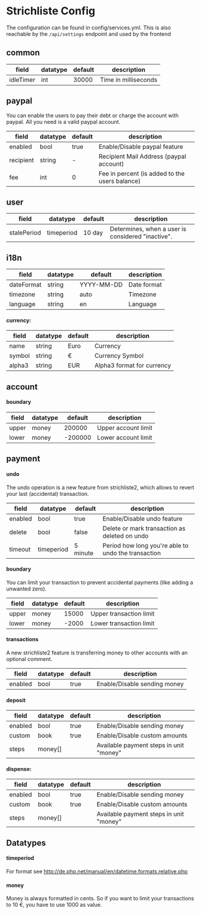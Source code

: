 # Strichliste Config

The configuration can be found in config/services.yml. This is also reachable by the `/api/settings` endpoint and used by the frontend
 
## common

| field      | datatype | default    | description          |
|------------|----------|------------|----------------------|
| idleTimer  | int      | 30000      | Time in milliseconds |
 
## paypal

You can enable the users to pay their debt or charge the account with paypal. All you need
is a valid paypal account. 

| field      | datatype | default  | description                                    |
|------------|----------|----------|------------------------------------------------|
| enabled    | bool     | true     | Enable/Disable paypal feature                  |
| recipient  | string   | -        | Recipient Mail Address (paypal account)        |
| fee        | int      | 0        | Fee in percent (is added to the users balance) |


## user

| field       | datatype   | default | description                                       |
|-------------|------------|---------|---------------------------------------------------|
| stalePeriod | timeperiod | 10 day  | Determines, when a user is considered "inactive". |

## i18n

| field      | datatype | default    | description |
|------------|----------|------------|-------------|
| dateFormat | string   | YYYY-MM-DD | Date format |
| timezone   | string   | auto       | Timezone    |
| language   | string   | en         | Language    |

####  currency:

| field  | datatype | default | description                |
|--------|----------|---------|----------------------------|
| name   | string   | Euro    | Currency                   |
| symbol | string   | €       | Currency Symbol            |
| alpha3 | string   | EUR     | Alpha3 format for currency |

## account

#### boundary

| field | datatype | default | description         |
|-------|----------|---------|---------------------|
| upper | money    | 200000  | Upper account limit |
| lower | money    | -200000 | Lower account limit |

## payment

#### undo

The undo operation is a new feature from strichliste2, which allows to revert your last (accidental) transaction.

| field   | datatype   | default  | description                                         |
|---------|------------|----------|-----------------------------------------------------|
| enabled | bool       | true     | Enable/Disable undo feature                         |
| delete  | bool       | false    | Delete or mark transaction as deleted on undo       |
| timeout | timeperiod | 5 minute | Period how long you're able to undo the transaction |

####  boundary

You can limit your transaction to prevent accidental payments (like adding a unwanted zero). 

| field | datatype | default | description             |
|-------|----------|---------|-------------------------|
| upper | money    | 15000   | Upper transaction limit |
| lower | money    | -2000   | Lower transaction limit |

#### transactions

A new strichliste2 feature is transferring money to other accounts with an optional comment.

| field   | datatype | default | description                  |
|---------|----------|---------|------------------------------|
| enabled | bool     | true    | Enable/Disable sending money |

#### deposit

| field   | datatype | default | description                             |
|---------|----------|---------|-----------------------------------------|
| enabled | bool     | true    | Enable/Disable sending money            |
| custom  | book     | true    | Enable/Disable custom amounts           |
| steps   | money[]  |         | Available payment steps in unit "money" |

#### dispense:

| field   | datatype | default | description                             |
|---------|----------|---------|-----------------------------------------|
| enabled | bool     | true    | Enable/Disable sending money            |
| custom  | book     | true    | Enable/Disable custom amounts           |
| steps   | money[]  |         | Available payment steps in unit "money" |
        
## Datatypes

#### timeperiod

For format see http://de.php.net/manual/en/datetime.formats.relative.php

#### money

Money is always formatted in cents. So if you want to limit your transactions to 10 €, you have to use 1000 as value.